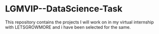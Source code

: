 # LGMVIP--DataScience-Task
This repository contains the projects I will work on in my virtual internship with LETSGROWMORE and i have been selected for the same. 
